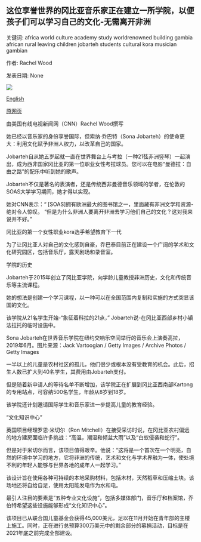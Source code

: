 ## 这位享誉世界的冈比亚音乐家正在建立一所学院，以便孩子们可以学习自己的文化-无需离开非洲

关键词: africa world culture academy study worldrenowned building gambia african rural leaving children jobarteh students cultural kora musician gambian

作者: Rachel Wood

发表日期: None

![](https://cdn.cnn.com/cnnnext/dam/assets/200510091739-the-gambia-academy-1-super-tease.jpg)

[English](This%20world-renowned%20Gambian%20musician%20is%20building%20an%20academy%20so%20children%20can%20study%20their%20own%20culture%20--%20without%20leaving%20Africa.md)

[原网页](https://edition.cnn.com/style/article/the-gambia-cultural-academy-spc-intl/index.html)

由美国有线电视新闻网（CNN）Rachel Wood撰写

她已经以音乐家的身份享誉国际，但索纳·乔巴特（Sona Jobarteh）的使命更大：利用文化赋予非洲人权力，以改革自己的国家。

Jobarteh自从她五岁起就一直在世界舞台上与考拉（一种21弦非洲竖琴）一起演出，成为西非国家冈比亚的第一位职业女性考拉球员。您可以在电影“曼德拉：自由之路”的配乐中听到她的歌声。

Jobarteh不仅是著名的表演者，还是传统西非曼德音乐领域的学者，在伦敦的SOAS大学学习期间，她才得以实现。

她对CNN表示：“ [SOAS]拥有欧洲最大的图书馆之一，里面藏有非洲文学和资源-绝对令人惊叹。 “但是为什么非洲人要离开非洲去学习他们自己的文化？这对我来说并不好。”

冈比亚的第一个女性职业kora选手希望教育下一代

为了让冈比亚人对自己的文化感到自豪，乔巴泰目前正在建设一个广阔的学术和文化研究园区，包括音乐厅，露天剧场和录音室。

学院的历史

Jobarteh于2015年创立了冈比亚学院，向学龄儿童教授非洲历史，文化和传统音乐等主流课程。

她的想法是创建一个学习课程，以一种可以在全国范围内复制和实施的方式突显该国的文化。

该学院从21名学生开始-“象征着科拉的21点，” Jobarteh说-在冈比亚西部乡村小镇法拉托的临时设施中。

Sona Jobarteh在世界音乐学院在纽约交响乐空间举行的音乐会上演奏高拉，2019年6月。图片来源：Jack Vartoogian / Getty Images / Archive Photos / Getty Images

一半以上的儿童是农村社区的孤儿，他们很少或根本没有受教育的机会。此后，招生人数已扩大到40名学生，其费用由Jobarteh支付。

但是随着新申请人的等待名单不断增加，该学院正在扩展到冈比亚西南部Kartong的专用站点，可容纳500名学生，年龄从8岁到18岁。

该学院还计划邀请国际学生和音乐家进一步提高儿童的教育经验。

“文化知识中心”

英国项目经理罗恩·米切尔（Ron Mitchell）在接受采访时说，在冈比亚农村偏远的地方建房面临许多挑战：“高温，潮湿和倾盆大雨”以及“白蚁侵袭和蛇行”。

但是对于米切尔而言，该项目值得艰辛。他说：“这将是一个首次在一个明亮，自然的环境中学习的地方，它将非洲的传统，艺术和文化与学术界融为一体，使处境不利的年轻人能够与世界各地的成年人一起学习。”

该设计旨在使用各种可持续的本地采购材料，包括木材，天然稻草和压缩土块。该场地还将自给自足，使用太阳能发电作为水和电。

最引人注目的要素是“五种专业文化设施”，包括多媒体部门，音乐厅和档案馆，乔伯特希望这些设施能够形成“文化知识中心”。

该项目已从联合国儿童基金会获得45,000美元，足以在11月开始在青年部的主楼上施工。同时，正在进行总预算300万美元中的剩余部分的募捐活动，目标是在2021年底之前完成全部建设。